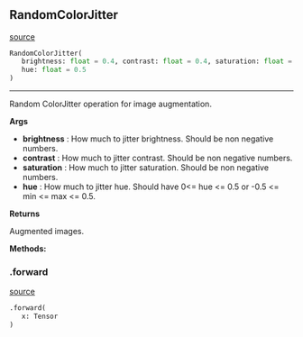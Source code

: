 #


## RandomColorJitter
[source](https://github.com/RLE-Foundation/Hsuanwu/blob/main/hsuanwu/xplore/augmentation/random_colorjitter.py/#L6)
```python 
RandomColorJitter(
   brightness: float = 0.4, contrast: float = 0.4, saturation: float = 0.4,
   hue: float = 0.5
)
```


---
Random ColorJitter operation for image augmentation.


**Args**

* **brightness**  : How much to jitter brightness. Should be non negative numbers.
* **contrast**  : How much to jitter contrast. Should be non negative numbers.
* **saturation**  : How much to jitter saturation. Should be non negative numbers.
* **hue**  : How much to jitter hue. Should have 0<= hue <= 0.5 or -0.5 <= min <= max <= 0.5. 


**Returns**

Augmented images.


**Methods:**


### .forward
[source](https://github.com/RLE-Foundation/Hsuanwu/blob/main/hsuanwu/xplore/augmentation/random_colorjitter.py/#L30)
```python
.forward(
   x: Tensor
)
```

